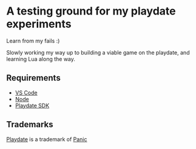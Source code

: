 # A testing ground for my playdate experiments

Learn from my fails :) 

Slowly working my way up to building a viable game on the playdate, and learning Lua along the way. 

## Requirements
- [VS Code](https://code.visualstudio.com)
- [Node](https://nodejs.org/)
- [Playdate SDK](https://play.date/dev/)

## Trademarks
[Playdate](https://play.date/) is a trademark of [Panic](https://panic.com/)
